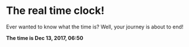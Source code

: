 # The real time clock!

Ever wanted to know what the time is? Well, your journey is about to end!

**The time is Dec 13, 2017, 06:50**